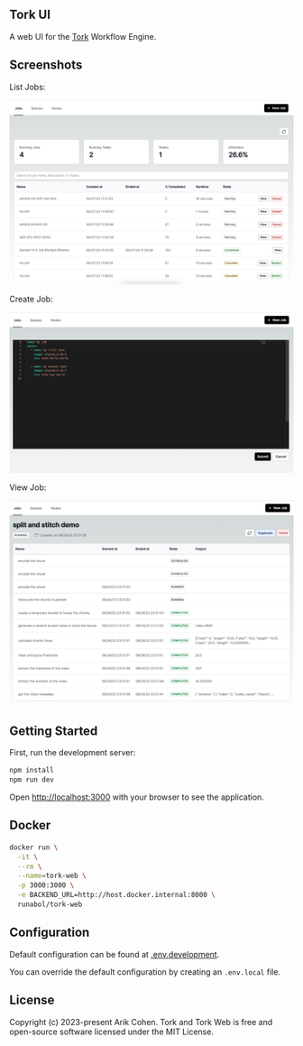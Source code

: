 ## Tork UI

A web UI for the [Tork](https://github.com/runabol/tork) Workflow Engine.

## Screenshots

List Jobs:

![jobs](screenshots/jobs-v5.png "Jobs")

Create Job:

![create job](screenshots/create-job.png "Create Job")

View Job:

![view job](screenshots/view-job-v5.png "View Job")

## Getting Started

First, run the development server:

```bash
npm install
npm run dev
```

Open [http://localhost:3000](http://localhost:3000) with your browser to see the application.

## Docker

```bash
docker run \
  -it \
  --rm \
  --name=tork-web \
  -p 3000:3000 \
  -e BACKEND_URL=http://host.docker.internal:8000 \
  runabol/tork-web
```

## Configuration

Default configuration can be found at [.env.development](.env.development).

You can override the default configuration by creating an `.env.local` file.

## License

Copyright (c) 2023-present Arik Cohen. Tork and Tork Web is free and open-source software licensed under the MIT License.
